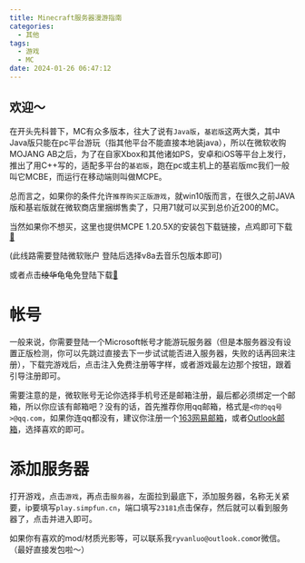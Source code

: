 ```yaml
---
title: Minecraft服务器漫游指南
categories:
  - 其他
tags:
  - 游戏
  - MC
date: 2024-01-26 06:47:12
---
```


## 欢迎～

在开头先科普下，MC有众多版本，往大了说有`Java版`，`基岩版`这两大类，其中Java版只能在pc平台游玩（指其他平台不能直接本地装java），所以在微软收购MOJANG AB之后，为了在自家Xbox和其他诸如PS，安卓和iOS等平台上发行，推出了用C++写的，适配多平台的`基岩版`，跑在pc或主机上的基岩版mc我们一般叫它MCBE，而运行在移动端则叫做MCPE。

总而言之，如果你的条件允许`推荐购买正版游戏`，就win10版而言，在很久之前JAVA版和基岩版就在微软商店里捆绑售卖了，只用71就可以买到总价近200的MC。

当然如果你不想买，这里也提供MCPE 1.20.5X的安装包下载链接，点鸡即可下载[&#x1F424;](https://sdyueqian-my.sharepoint.cn/personal/admin_sdyueqian_partner_onmschina_cn/_layouts/15/onedrive.aspx?id=%2Fpersonal%2Fadmin%5Fsdyueqian%5Fpartner%5Fonmschina%5Fcn%2FDocuments%2F%E6%AD%A3%E5%BC%8F%E7%89%88%2F1%2E20%2E51%2E01&ga=1)

(此线路需要登陆微软账户 登陆后选择v8a去音乐包版本即可)

或者点击~~绫华~~龟龟免登陆下载[&#x1F422;](https://klpbbs.118pan.com/b1146767)

# 帐号

一般来说，你需要登陆一个Microsoft帐号才能游玩服务器（但是本服务器没有设置正版检测，你可以先跳过直接去下一步试试能否进入服务器，失败的话再回来注册），下载完游戏后，点击注入免费注册等字样，或者游戏最左边那个按钮，跟着引导注册即可。

需要注意的是，微软账号无论你选择手机号还是邮箱注册，最后都必须绑定一个邮箱，所以你应该有邮箱吧？没有的话，首先推荐你用qq邮箱，格式是`<你的qq号>@qq.com`，如果你连qq都没有，建议你注册一个[163网易邮箱](https://163.com)，或者[Outlook邮箱](https://outlook.live.com/mail/0/)，选择喜欢的即可。

# 添加服务器

打开游戏，点击`游戏`，再点击`服务器`，左面拉到最底下，添加服务器，名称无关紧要，ip要填写`play.simpfun.cn`，端口填写`23181`点击保存，然后就可以看到服务器了，点击并进入即可。

如果你有喜欢的mod/材质光影等，可以联系我`ryvanluo@outlook.com`or微信。（最好直接发包啦～）
